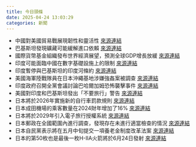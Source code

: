 ```yaml
---
title: 今日頭條
date: 2025-04-24 13:03:29
categories: 新聞            
---
```

- 中國對美國貿易戰展現韌性和靈活性 [來源連結](https://asiatimes.com/2025/04/china-better-built-for-a-trade-war-and-trump-knows-it/)
- 巴基斯坦發現礦藏可能緩解進口依賴 [來源連結](https://asiatimes.com/2025/04/balochistan-gold-rush-promises-pakistan-mining-boom/)
- 國際貨幣基金組織發布世界經濟展望，預測全球GDP增長放緩 [來源連結](https://asiatimes.com/2025/04/imf-economic-uncertainty-is-now-higher-than-it-was-during-covid__trashed/)
- 印度可能面臨中國在數字基礎設施上的限制 [來源連結](https://asiatimes.com/2025/04/trump-pushing-india-into-high-stakes-high-risk-china-clash/)
- 印度暫停與巴基斯坦的印度河條約 [來源連結](https://www.thehindu.com/news/national/indus-water-treaty-suspended-india-has-many-options-says-expert/article69485354.ece)
- 美國海軍陸戰隊員在日本沖繩基地涉嫌強姦案被調查 [來源連結](https://www.theguardian.com/us-news/2025/apr/24/us-marines-investigated-alleged-rape-military-base-okinawa-japan)
- 印度政府召開全黨會議討論巴哈爾加姆恐怖襲擊事件 [來源連結](https://www.thehindu.com/news/national/pahalgam-jammu-kashmir-terror-attack-tourists-dead-injured-pakistan-april-24-2025/article69485323.ece)
- 美國對印度和巴基斯坦發出「不要旅行」警告 [來源連結](https://www.thehindu.com/news/national/us-issues-do-not-travel-advisory-for-jk-after-pahalgam-terror-attack/article69485677.ece)
- 日本將於2026年實施新的自行車罰款規則 [來源連結](https://www.japantimes.co.jp/news/2025/04/24/japan/crime-legal/bicycles-fines/)
- 日本成田機場的乘客數量在2024財年增加了16% [來源連結](https://www.japantimes.co.jp/news/2025/04/24/japan/narita-passenger-increase/)
- 日本將於2029年引入電子旅行授權系統 [來源連結](https://www.japantimes.co.jp/news/2025/04/24/japan/japan-version-esta-2028/)
- 日本郵政在全國範圍內進行調查，發現存在未進行適當檢查的情況 [來源連結](https://www.japantimes.co.jp/news/2025/04/24/japan/japan-post-improper-checks/)
- 日本自民黨表示將在五月中旬提交一項養老金制度改革法案 [來源連結](https://www.japantimes.co.jp/news/2025/04/24/japan/ldp-pension-reform-bill-mid-may/)
- 日本的第50枚也是最後一枚H-IIA火箭將於6月24日發射 [來源連結](https://www.japantimes.co.jp/news/2025/04/24/japan/japan-h2a-rocket-final-launch/)



